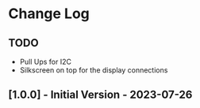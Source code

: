 # Change Log

## TODO

* Pull Ups for I2C
* Silkscreen on top for the display connections

## [1.0.0] - Initial Version - 2023-07-26
